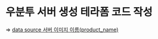 # 우분투 서버 생성 테라폼 코드 작성

=> [data source 서버 이미지 이름(product_name)](https://github.com/NaverCloudPlatform/terraform-ncloud-docs/blob/main/docs/server_image_product.md)

